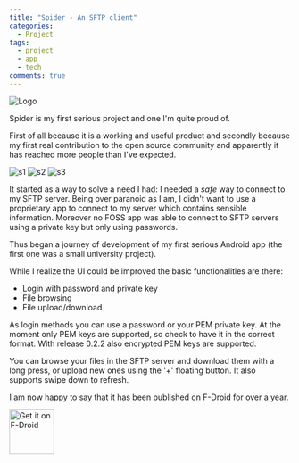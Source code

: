 ```yaml
---
title: "Spider - An SFTP client"
categories:
  - Project
tags:
  - project
  - app
  - tech
comments: true
---
```

![Logo](https://github.com/nickdurante/Spider/raw/master/fastlane/metadata/android/en-US/images/icon.png)

Spider is my first serious project and one I'm quite proud of.

First of all because it is a working and useful product and secondly because my first real contribution to the open source community and apparently it has reached more people than I've expected.

![s1](https://github.com/nickdurante/Spider/raw/master/fastlane/metadata/android/en-US/images/phoneScreenshots/s1.png)
![s2](https://github.com/nickdurante/Spider/raw/master/fastlane/metadata/android/en-US/images/phoneScreenshots/s2.png)
![s3](https://github.com/nickdurante/Spider/raw/master/fastlane/metadata/android/en-US/images/phoneScreenshots/s3.png)

It started as a way to solve a need I had: I needed a *safe* way to connect to my SFTP server.
Being over paranoid as I am, I didn't want to use a proprietary app to connect to my server which contains sensible information.
Moreover no FOSS app was able to connect to SFTP servers using a private key but only using passwords.

Thus began a journey of development of my first serious Android app (the first one was a small university project).

While I realize the UI could be improved the basic functionalities are there:

- Login with password and private key
- File browsing
- File upload/download

As login methods you can use a password or your PEM private key.
At the moment only PEM keys are supported, so check to have it in the correct format.
With release 0.2.2 also encrypted PEM keys are supported.

You can browse your files in the SFTP server and download them with a long press, or upload new ones using the '+' floating button.
It also supports swipe down to refresh.


I am now happy to say that it has been published on F-Droid for over a year.

[<img alt="Get it on F-Droid" height="80" src="https://gitlab.com/fdroid/artwork/raw/master/badge/get-it-on.png">](https://f-droid.org/packages/org.kknickkk.spider/)
